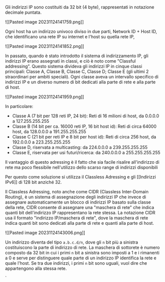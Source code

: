 Gli indirizzi IP sono costituiti da 32 bit (4 byte), rappresentati in notazione decimale puntata.

![[Pasted image 20231124141759.png]]

Ogni host ha un indirizzo univoco diviso in due parti, Network ID + Host ID, che identificano una rete IP su internet e l'host su quella rete IP,

![[Pasted image 20231124141852.png]]

In passato, quando è stato introdotto il sistema di indirizzamento IP, gli indirizzi IP erano assegnati in classi, e ciò è noto come "Classful addressing". Questo sistema divideva gli indirizzi IP in cinque classi principali: Classe A, Classe B, Classe C, Classe D; Classe E (gli ultimi 2 straordinari per ambiti speciali). Ogni classe aveva un intervallo specifico di indirizzi IP e un diverso numero di bit dedicati alla parte di rete e alla parte di host. 

![[Pasted image 20231124141959.png]]

In particolare:
- Classe A (7 bit per 128 reti IP, 24 bit): Reti di 16 milioni di host, da 0.0.0.0 a 127.255.255.255
- Classe B (14 bit per ca. 16000 reti IP, 16 bit host id):  Reti di circa 64000 host, da  128.0.0.0 a 191.255.255.255
- Classe C (21 bit per reti IP e 8 bit per host id): Reti di circa 256 host, da 192.0.0.0 a 223.255.255.255
- Classe D, riservata a multicasting: da 224.0.0.0 a 239.255.255.255
- Classe E, riservata per usi futuri/ricerca: da 240.0.0.0 a 255.255.255.255

Il vantaggio di questo adressing è il fatto che sia facile risalire all'indirizzo di rete ma poco flessibile nell'utilizzo dello scarso range di indirizzi disponibili

Per questo come soluzione si utilizza il Classless Adressing e gli [[Indirizzi IPv6]] di 128 bit anziché 32.

Il Classless Adressing, noto anche come CIDR (Classless Inter-Domain Routing), è un sistema di assegnazione degli indirizzi IP che invece di assegnare automaticamente un blocco di indirizzi IP basato sulla classe della rete, CIDR consente di assegnare una "maschera di rete" che indica quanti bit dell'indirizzo IP rappresentano la rete stessa. La notazione CIDR usa il formato "indirizzo IP/maschera di rete", dove la maschera di rete indica quanti bit sono dedicati alla parte di rete e quanti alla parte di host.

![[Pasted image 20231124143006.png]]

Un indirizzo diventa del tipo  `a.b.c.d/n`, dove gli `n`  bit più a sinistra costituiscono la parte di indirizzo di rete.
La maschera di sottorete è numero composto da 32 bit in cui i primi `n` bit a sinistra sono imposti a 1 e i rimanenti a 0 e serve per distinguere quale parte di un indirizzo IP identifica la rete e quale l'host.
Se tra due indirizzi, i primi `n` bit sono uguali, vuol dire che appartengono alla stessa rete.

`